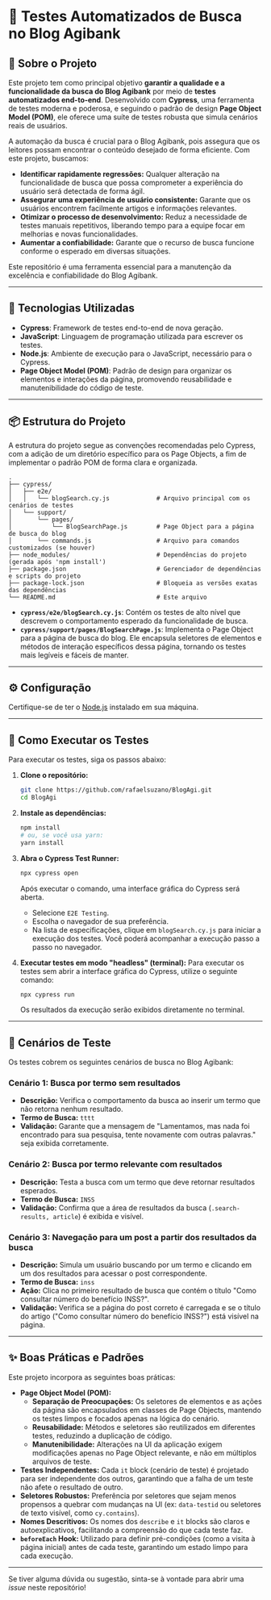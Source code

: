 

# 🔎 Testes Automatizados de Busca no Blog Agibank


## 🎯 Sobre o Projeto

Este projeto tem como principal objetivo **garantir a qualidade e a funcionalidade da busca do Blog Agibank** por meio de **testes automatizados end-to-end**. Desenvolvido com **Cypress**, uma ferramenta de testes moderna e poderosa, e seguindo o padrão de design **Page Object Model (POM)**, ele oferece uma suíte de testes robusta que simula cenários reais de usuários.

A automação da busca é crucial para o Blog Agibank, pois assegura que os leitores possam encontrar o conteúdo desejado de forma eficiente. Com este projeto, buscamos:

  * **Identificar rapidamente regressões:** Qualquer alteração na funcionalidade de busca que possa comprometer a experiência do usuário será detectada de forma ágil.
  * **Assegurar uma experiência de usuário consistente:** Garante que os usuários encontrem facilmente artigos e informações relevantes.
  * **Otimizar o processo de desenvolvimento:** Reduz a necessidade de testes manuais repetitivos, liberando tempo para a equipe focar em melhorias e novas funcionalidades.
  * **Aumentar a confiabilidade:** Garante que o recurso de busca funcione conforme o esperado em diversas situações.

Este repositório é uma ferramenta essencial para a manutenção da excelência e confiabilidade do Blog Agibank.

-----

## 🚀 Tecnologias Utilizadas

  * **Cypress**: Framework de testes end-to-end de nova geração.
  * **JavaScript**: Linguagem de programação utilizada para escrever os testes.
  * **Node.js**: Ambiente de execução para o JavaScript, necessário para o Cypress.
  * **Page Object Model (POM)**: Padrão de design para organizar os elementos e interações da página, promovendo reusabilidade e manutenibilidade do código de teste.

-----

## 📦 Estrutura do Projeto

A estrutura do projeto segue as convenções recomendadas pelo Cypress, com a adição de um diretório específico para os Page Objects, a fim de implementar o padrão POM de forma clara e organizada.

```
.
├── cypress/
│   ├── e2e/
│   │   └── blogSearch.cy.js             # Arquivo principal com os cenários de testes
│   └── support/
│       └── pages/
│           └── BlogSearchPage.js        # Page Object para a página de busca do blog
│       └── commands.js                  # Arquivo para comandos customizados (se houver)
├── node_modules/                        # Dependências do projeto (gerada após 'npm install')
├── package.json                         # Gerenciador de dependências e scripts do projeto
├── package-lock.json                    # Bloqueia as versões exatas das dependências
└── README.md                            # Este arquivo
```

  * **`cypress/e2e/blogSearch.cy.js`**: Contém os testes de alto nível que descrevem o comportamento esperado da funcionalidade de busca.
  * **`cypress/support/pages/BlogSearchPage.js`**: Implementa o Page Object para a página de busca do blog. Ele encapsula seletores de elementos e métodos de interação específicos dessa página, tornando os testes mais legíveis e fáceis de manter.

-----

## ⚙️ Configuração

Certifique-se de ter o [Node.js](https://nodejs.org/en/download/) instalado em sua máquina.

-----

## 🧪 Como Executar os Testes

Para executar os testes, siga os passos abaixo:

1.  **Clone o repositório:**

    ```bash
    git clone https://github.com/rafaelsuzano/BlogAgi.git
    cd BlogAgi
    ```

2.  **Instale as dependências:**

    ```bash
    npm install
    # ou, se você usa yarn:
    yarn install
    ```

3.  **Abra o Cypress Test Runner:**

    ```bash
    npx cypress open
    ```

    Após executar o comando, uma interface gráfica do Cypress será aberta.

      * Selecione `E2E Testing`.
      * Escolha o navegador de sua preferência.
      * Na lista de especificações, clique em `blogSearch.cy.js` para iniciar a execução dos testes. Você poderá acompanhar a execução passo a passo no navegador.

4.  **Executar testes em modo "headless" (terminal):**
    Para executar os testes sem abrir a interface gráfica do Cypress, utilize o seguinte comando:

    ```bash
    npx cypress run
    ```

    Os resultados da execução serão exibidos diretamente no terminal.

-----

## 📝 Cenários de Teste

Os testes cobrem os seguintes cenários de busca no Blog Agibank:

### Cenário 1: Busca por termo sem resultados

  * **Descrição:** Verifica o comportamento da busca ao inserir um termo que não retorna nenhum resultado.
  * **Termo de Busca:** `tttt`
  * **Validação:** Garante que a mensagem de "Lamentamos, mas nada foi encontrado para sua pesquisa, tente novamente com outras palavras." seja exibida corretamente.

### Cenário 2: Busca por termo relevante com resultados

  * **Descrição:** Testa a busca com um termo que deve retornar resultados esperados.
  * **Termo de Busca:** `INSS`
  * **Validação:** Confirma que a área de resultados da busca (`.search-results, article`) é exibida e visível.

### Cenário 3: Navegação para um post a partir dos resultados da busca

  * **Descrição:** Simula um usuário buscando por um termo e clicando em um dos resultados para acessar o post correspondente.
  * **Termo de Busca:** `inss`
  * **Ação:** Clica no primeiro resultado de busca que contém o título "Como consultar número do benefício INSS?".
  * **Validação:** Verifica se a página do post correto é carregada e se o título do artigo ("Como consultar número do benefício INSS?") está visível na página.

-----

## ✨ Boas Práticas e Padrões

Este projeto incorpora as seguintes boas práticas:

  * **Page Object Model (POM):**
      * **Separação de Preocupações:** Os seletores de elementos e as ações da página são encapsulados em classes de Page Objects, mantendo os testes limpos e focados apenas na lógica do cenário.
      * **Reusabilidade:** Métodos e seletores são reutilizados em diferentes testes, reduzindo a duplicação de código.
      * **Manutenibilidade:** Alterações na UI da aplicação exigem modificações apenas no Page Object relevante, e não em múltiplos arquivos de teste.
  * **Testes Independentes:** Cada `it` block (cenário de teste) é projetado para ser independente dos outros, garantindo que a falha de um teste não afete o resultado de outro.
  * **Seletores Robustos:** Preferência por seletores que sejam menos propensos a quebrar com mudanças na UI (ex: `data-testid` ou seletores de texto visível, como `cy.contains`).
  * **Nomes Descritivos:** Os nomes dos `describe` e `it` blocks são claros e autoexplicativos, facilitando a compreensão do que cada teste faz.
  * **`beforeEach` Hook:** Utilizado para definir pré-condições (como a visita à página inicial) antes de cada teste, garantindo um estado limpo para cada execução.

-----

Se tiver alguma dúvida ou sugestão, sinta-se à vontade para abrir uma *issue* neste repositório\!
